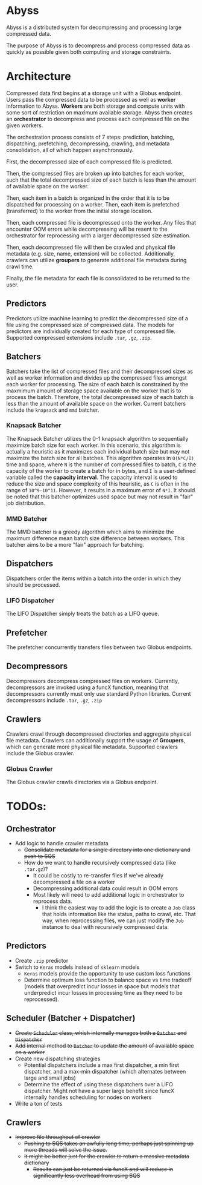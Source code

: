 # Abyss
Abyss is a distributed system for decompressing and processing large compressed data.  
  
The purpose of Abyss is to decompress and process compressed data as quickly as possible given both computing and 
storage constraints. 

# Architecture
Compressed data first begins at a storage unit with a Globus endpoint. Users pass the compressed data to be processed as 
well as **worker** information to Abyss. **Workers** are both storage and compute units with some sort of restriction on 
maximum available storage. Abyss then creates an **orchestrator** to decompress and process each compressed file on the 
given workers. 

The orchestration process consists of 7 steps: prediction, batching, dispatching, prefetching, decompressing, crawling, 
and metadata consolidation, all of which happen asynchronously.   
  
First, the decompressed size of each compressed file is predicted.  
  
Then, the compressed files are broken up into batches for each worker, such that the total decompressed size of each batch is less than the 
amount of available space on the worker.  
  
Then, each item in a batch is organized in the order that it is to be dispatched for processing on a worker. Then, each item is prefetched (transferred) to the worker from the initial 
storage location.  
  
Then, each compressed file is decompressed onto the worker. Any files that encounter OOM errors while 
decompressing will be resent to the orchestrator for reprocessing with a larger decompressed size estimation.  
  
Then, each decompressed file will then be crawled and physical file metadata (e.g. size, name, extension) will be 
collected. Additionally, crawlers can utilize **groupers** to generate additional file metadata during crawl time.  
  
Finally, the file metadata for each file is consolidated to be returned to the user.

## Predictors
Predictors utilize machine learning to predict the decompressed size of a file using the compressed size of compressed 
data. The models for predictors are individually created for each type of compressed file. Supported compressed 
extensions include `.tar`, `.gz`, `.zip`.  
  
## Batchers
Batchers take the list of compressed files and their decompressed sizes as well as worker information and divides up the 
compressed files amongst each worker for processing. The size of each batch is constrained by the maxmimum amount of 
storage space available on the worker that is to process the batch. Therefore, the total decompressed size of each batch 
is less than the amount of available space on the worker. Current batchers include the `knapsack` and `mmd` batcher.

### Knapsack Batcher
The Knapsack Batcher utilizes the 0-1 knapsack algorithm to sequentially maximize batch size for each worker. In this 
scenario, this algorithm is actually a heuristic as it maximizes each individual batch size but may not maximize the 
batch size for all batches. This algorithm operates in `O(N*C/I)` time and space, where `N` is the number of compressed 
files to batch, `C` is the capacity of the worker to create a batch for in bytes, and `I` is a user-defined variable 
called the **capacity interval**. The capacity interval is used to reduce the size and space complexity of this 
heuristic, as `C` is often in the range of `10^9-10^11`. However, it results in a maximum error of `N*I`. It should be 
noted that this batcher optimizes used space but may not result in "fair" job distribution.  

### MMD Batcher
The MMD batcher is a greedy algorithm which aims to minimize the maximum difference mean batch size difference between 
workers. This batcher aims to be a more "fair" approach for batching. 

## Dispatchers
Dispatchers order the items within a batch into the order in which they should be processed.

### LIFO Dispatcher
The LIFO Dispatcher simply treats the batch as a LIFO queue.

## Prefetcher
The prefetcher concurrently transfers files between two Globus endpoints.

## Decompressors
Decompressors decompress compressed files on workers. Currently, decompressors are invoked using a funcX function, 
meaning that decompressors currently must only use standard Python libraries. Current decompressors include `.tar`, 
`.gz`, `.zip`

## Crawlers
Crawlers crawl through decompressed directories and aggregate physical file metadata. Crawlers can additionally support 
the usage of **Groupers**, which can generate more physical file metadata. Supported crawlers include the Globus crawler.

### Globus Crawler    
The Globus crawler crawls directories via a Globus endpoint.

# TODOs:

## Orchestrator
- Add logic to handle crawler metadata
    - ~~Consolidate metadata for a single directory into one dictionary and push to SQS~~
    - How do we want to handle recursively compressed data (like `.tar.gz`)?
        - It could be costly to re-transfer files if we've already decompressed a file on a worker
        - Decompressing additional data could result in OOM errors
        - Most likely will need to add additional logic in orchestrator to reprocess data.
            - I think the easiest way to add the logic is to create a `Job` class that holds information like the 
            status, paths to crawl, etc. That way, when reprocessing files, we can just modify the `Job` instance to deal 
            with recursively compressed data.
## Predictors
- Create `.zip` predictor
- Switch to `Keras` models instead of `sklearn` models
    - `Keras` models provide the opportunity to use custom loss functions
    - Determine optimum loss function to balance space vs time tradeoff (models that overpredict incur losses in space 
    but models that underpredict incur losses in processing time as they need to be reprocessed).
## Scheduler (Batcher + Dispatcher)
- ~~Create `Scheduler` class, which internally manages both a `Batcher` and `Dispatcher`~~
- ~~Add internal method to `Batcher` to update the amount of available space on a worker~~
- Create new dispatching strategies
    - Potential dispatchers include a max first dispatcher, a min first dispatcher, and a max-min dispatcher (which 
    alternates between large and small jobs)
    - Determine the effect of using these dispatchers over a LIFO dispatcher. Might not have a super large benefit since 
    funcX internally handles scheduling for nodes on workers
- Write a ton of tests
## Crawlers   
- ~~Improve file throughput of crawler~~
    - ~~Pushing to SQS takes an awfully long time, perhaps just spinning up more threads will solve the issue.~~
    - ~~It might be better just for the crawler to return a massive metadata dictionary~~
        - ~~Results can just be returned via funcX and will reduce in significantly less overhead from using SQS~~
